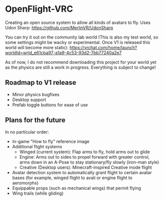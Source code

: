 # OpenFlight-VRC

Creating an open source system to allow all kinds of avatars to fly. Uses Udon Sharp: https://github.com/MerlinVR/UdonSharp

You can try it out on the community lab world (This is also my test world, so some settings might be wacky or experimental. Once V1 is released this world will become more static): https://vrchat.com/home/launch?worldId=wrld_e61cba97-a1a9-4c53-93d2-7bb77240a2e7

As of now, I do not recommend downloading this project for your world yet as the physics are still a work in progress. Everything is subject to change!

## Roadmap to V1 release

- Minor physics bugfixes
- Desktop support
- Prefab toggle buttons for ease of use

## Plans for the future

In no particular order:
- In-game "How to fly" reference image
- Additional flight systems
  - Winged (current system): Flap arms to fly, hold arms out to glide
  - Engine: Arms out to sides to propel forward with greater control, arms down in an A-Pose to stay stationary/fly slowly (iron-man style)
  - Creative (Desktop users): Minecraft-inspired Creative mode flight
- Avatar detection system to automatically grant flight to certain avatar bases (for example, winged flight to avali or engine flight to aeromorphs)
- Equippable props (such as mechanical wings) that permit flying
- Wing trails (while gliding)
